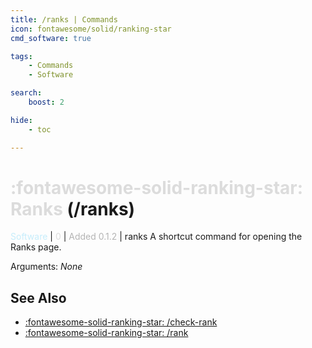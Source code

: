```yaml
---
title: /ranks | Commands
icon: fontawesome/solid/ranking-star
cmd_software: true

tags:
    - Commands
    - Software

search:
    boost: 2

hide:
    - toc

---
```

# <p style="color: rgb(220,220,220); display: inline;">:fontawesome-solid-ranking-star: Ranks</p> (/ranks)
<div style="display:inline;">
<p style="color: #C6EDFB; display: inline;">Software</p> | <p style="color: rgb(220,220,220); display: inline;">0</p> | <p style="color: rgb(180,180,180); display: inline;"> Added 0.1.2</p> | ranks
</div>
A shortcut command for opening the Ranks page.

Arguments: _None_

## See Also
<!-- * [Destrix Plus](/404.html) -->
* [:fontawesome-solid-ranking-star: /check-rank](/Commands/specifics/checkrank/)
* [:fontawesome-solid-ranking-star: /rank](/Commands/specifics/rank/)
<!-- * [:octicons-log-16: All Commands](/Commands/) -->